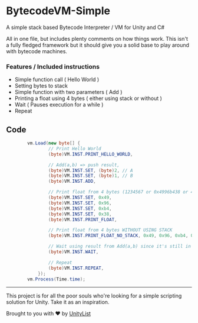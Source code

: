 # BytecodeVM-Simple
A simple stack based Bytecode Interpreter / VM for Unity and C#

All in one file, but includes plenty comments on how things work.
This isn't a fully fledged framework but it should give you a solid base to play around with bytecode machines.

### Features / Included instructions

- Simple function call ( Hello World )
- Setting bytes to stack
- Simple function with two parameters ( Add )
- Printing a float using 4 bytes ( either using stack or without )
- Wait ( Pauses execution for a while )
- Repeat

## Code
```C#
        vm.Load(new byte[] {
                // Print Hello World
                (byte)VM.INST.PRINT_HELLO_WORLD,

                // Add(a,b) => push result,
                (byte)VM.INST.SET, (byte)2, // A
                (byte)VM.INST.SET, (byte)1, // B
                (byte)VM.INST.ADD,

                // Print float from 4 bytes (1234567 or 0x4996b438 or 49 96 b4 38)
                (byte)VM.INST.SET, 0x49,
                (byte)VM.INST.SET, 0x96,
                (byte)VM.INST.SET, 0xb4,
                (byte)VM.INST.SET, 0x38,
                (byte)VM.INST.PRINT_FLOAT,

                // Print float from 4 bytes WITHOUT USING STACK
                (byte)VM.INST.PRINT_FLOAT_NO_STACK, 0x49, 0x96, 0xb4, 0x38,

                // Wait using result from Add(a,b) since it's still in the stack
                (byte)VM.INST.WAIT,

                // Repeat
                (byte)VM.INST.REPEAT,
            });
        vm.Process(Time.time);
```

---

This project is for all the poor souls who're looking for a simple scripting solution for Unity. Take it as an inspiration.

Brought to you with ❤ by [UnityList](https://UnityList.com)
